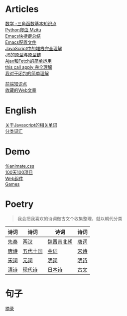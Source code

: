# Articles
[数学 -三角函数基本知识点](post/math_trigonometric_function.md)  
[Python爬虫 Mzitu](post/python_mzitu_all.md)  
[Emacs快捷键总结](post/Emacs快捷键总结.md)  
[Emacs配置文件](post/Emacs配置文件.md)  
[JavaScript中的堆栈完全理解](post/head_and_stack.md)  
[JS的原型与原型链](post/JS的原型与原型链)  
[Ajax和Fetch的简单运用](post/Ajax_n_Fetch的简单运用.md)  
[this call apply 完全理解](post/this_call_apply完全理解.md)  
[我对于闭包的简单理解](post/我对于闭包的简单理解.md)  

[前端知识点](post/前端知识点.md)  
[收藏的Web文章](post/收藏的Web文章.md)  

# English
[关于Javascript的相关单词](English/Javascript.md)  
[分类词汇](English/Words.md)  

# Demo  
[仿animate.css](demo/animate.css/animate.html)  
[100天100项目](demo/day100/day100.md)  
[Web组件](demo/components/components.md)  
[Games](demo/games/game.md)  

# Poetry
> 我会把我喜欢的诗词做古文个收集整理，就以朝代分类  

| 诗词 | 诗词 | 诗词 | 诗词 |
| - | - | - | - |
| [先秦](poetry/先秦.md) | [两汉](poetry/两汉.md) | [魏晋南北朝](poetry/魏晋南北朝.md) | [唐词](poetry/唐词.md) |
| [唐诗](poetry/唐诗.md) | [五代十国](poetry/五代十国.md) | [金词](poetry/金词.md) | [宋诗](poetry/宋诗.md) |
| [宋词](poetry/宋词.md) | [元词](poetry/元词.md) | [明词](poetry/明词.md) | [明诗](poetry/明诗.md) |
| [清诗](poetry/清诗.md) | [现代诗](poetry/现代诗.md) | [日本诗](poetry/日本诗.md) | [古文](poetry/古文.md) |

# 句子
[摘录](句子/摘录.md)  